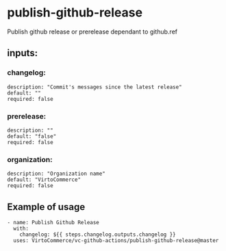 # publish-github-release
Publish github release or prerelease dependant to github.ref
## inputs:
### changelog:
    description: "Commit's messages since the latest release"
    default: ""
    required: false
### prerelease:
    description: ""
    default: "false"
    required: false
### organization:
    description: "Organization name"
    default: "VirtoCommerce"
    required: false

## Example of usage
```
- name: Publish Github Release
  with:
    changelog: ${{ steps.changelog.outputs.changelog }}
  uses: VirtoCommerce/vc-github-actions/publish-github-release@master
```
